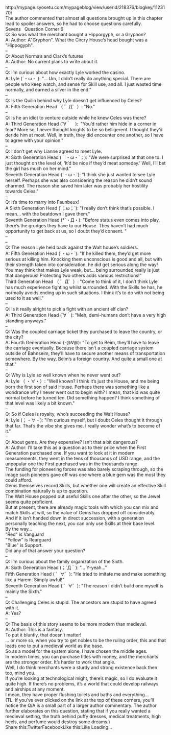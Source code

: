 <br/>
http://mypage.syosetu.com/mypageblog/view/userid/218376/blogkey/1123170/<br/>
The author commented that almost all questions brought up in this chapter lead to spoiler answers, so he had to choose questions carefully.<br/>
Sevens   Question Corner 6<br/>
Q: So was what the merchant bought a Hipporgyph, or a Gryphon?<br/>
A: Author: A"Gryphon". What the Circry House’s head bought was a "Hippogyph".<br/>
–<br/>
Q: About Norma’s and Clark’s futures<br/>
A: Author: No current plans to write about it.<br/>
–<br/>
Q: I’m curious about how exactly Lyle worked the casino.<br/>
A: Lyle (´・ω・`): "… Um, I didn’t really do anything special. There are people who keep watch, and sense for Skill use, and all. I just wasted time normally, and earned a silver in the end."<br/>
–<br/>
Q: Is the Quilin behind why Lyle doesn’t get influenced by Celes?<br/>
A: Fifth Generation Head （ ゜Д゜）: "No."<br/>
–<br/>
Q: Is he an idiot to venture outside while he knew Celes was there?<br/>
A: Third Generation Head (´∀｀　):  "You’d rather him hide in a corner in fear? More so, I never thought knights to be so belligerent. I thought they’d deride him at most. Well, in truth, they did encounter one another, so I have to agree with your opinion."<br/>
–<br/>
Q: I don’t get why Lianne agreed to meet Lyle.<br/>
A: Sixth Generation Head (｀・ω・´；): "We were surprised at that one to. I just thought on the level of, ‘It’d be nice if they’d meat someday.’ Well, I’ll bet the girl has much on her mind."<br/>
Seventh Generation Head (´・ω・`): "I think she just wanted to see Lyle herself. Perhaps she was also considering the reason he didn’t sound charmed. The reason she saved him later was probably her hostility towards Celes."<br/>
–<br/>
Q: It’s time to marry into Faunbeux!<br/>
A Sixth Generation Head (´；ω；`): "I really don’t think that’s possible. I mean… with the beatdown I gave them."<br/>
Seventh Generation Head (*´・Д・): "Before status even comes into play, there’s the grudges they have to our House. They haven’t had much opportunity to get back at us, so I doubt they’d consent. "<br/>
–<br/>
–<br/>
Q: The reason Lyle held back against the Walt house’s soldiers.<br/>
A: Fifth Generation Head (`・ω・´): "If he killed them, they’d get more serious at killing him. Knocking them unconscious is good and all, but with their strength taken into consideration, he did get serious along the way! You may think that makes Lyle weak, but… being surrounded really is just that dangerous! Protecting two others adds various restrictions!"<br/>
Third Generation Head （ ゜Д゜）: "Come to think of it, I don’t think Lyle has much experience fighting whilst surrounded. With the Skills he has, he normally avoids ending up in such situations. I think it’s to do with not being used to it as well."<br/>
–<br/>
Q: Is it really alright to pick a fight with an ancient elf clan?<br/>
A: Third Generation Head (´∀｀): "Meh, demi-humans don’t have a very high standing anyways."<br/>
–<br/>
Q: Was the coupled carriage ticket they purchased to leave the country, or the city?<br/>
A: Fourth Generation Head (-@∀@): "To get to Beim, they’ll have to leave the carriage eventually. Because there isn’t a coupled carriage system outside of Bahnseim, they’ll have to secure another means of transportation somewhere. By the way, Beim’s a foreign country. And quite a small one at that."<br/>
–<br/>
Q: Why is Lyle so well known when he never went out?<br/>
A: Lyle （ ・∀・）: "Well known? I think it’s just the House, and me being born the first son of said House. Perhaps there was something like a wondrance why I never went out to begin with? I mean, that kid was quite normal before he turned ten. Did something happen? I think something of that level was likely a bit known."<br/>
–<br/>
Q: So if Celes is royalty, who’s succeeding the Walt House?<br/>
A: Lyle (；・∀・): "I’m curious myself, but I doubt Celes thought it through that far. That’s the vibe she gives me. I really wonder what’s to become of it."<br/>
–<br/>
Q: About gems. Are they expensive? Isn’t that a bit dangerous?<br/>
A: Author: I’ll take this as a question as to their price when the First Generation purchased one. If you want to look at it in modern measurements, they went in the tens of thousands of USD range, and the unpopular one the First purchased was in the thousands range.<br/>
The funding for pioneering forces was also barely scraping through, so the image such pioneers gave off was one where a blue gem was the most they could afford.<br/>
Gems themselves record Skills, but whether one will create an effective Skill combination naturally is up to question.<br/>
The Walt House popped out useful Skills one after the other, so the Jewel seems quite proficient.<br/>
But at present, there are already magic tools with which you can mix and match Skills at will, so the value of Gems has dropped off considerably.<br/>
And if it isn’t handed down in direct succession, with a generation personally teaching the next, you can only use Skills at their base level.<br/>
By the way…<br/>
"Red" is Vanguard<br/>
"Yellow" is Rearguard<br/>
"Blue" is Support.<br/>
Did any of that answer your question?<br/>
–<br/>
Q: I’m curious about the family organization of the Sixth.<br/>
A: Sixth Generation Head (；´Д｀): "… Y-yeah…"<br/>
Fifth Generation Head ( ゜∀゜): "He tried to imitate me and make something like a Harem. Simply awful!"<br/>
Seventh Generation Head ( ゜∀゜): "The reason I didn’t build one myself is mainly the Sixth."<br/>
–<br/>
Q: Challenging Celes is stupid. The ancestors are stupid to have agreed with it.<br/>
A: Yes?<br/>
–<br/>
Q: The basis of this story seems to be more modern than medieval.<br/>
A: Author: This is a fantasy.<br/>
To put it bluntly, that doesn’t matter!<br/>
… or more so, when you try to get nobles to be the ruling order, this and that leads one to put a medieval world as the base.<br/>
So as a model for the system alone, I have chosen the middle ages.<br/>
In modern times, you can purchase titles with money, and the merchants are the stronger order. It’s harder to work that angle.<br/>
Well, I do think merchants were a sturdy and strong existence back then too, mind you.<br/>
If you’re looking at technological might, there’s magic, so I do evaluate it quite high. If there’s no problems, it’s a world that could develop railways and airships at any moment.<br/>
I mean, they have proper flushing toilets and baths and everything…<br/>
(TL: If you’ve ever clicked on the link at the top of these corners, you’ll notice the Q/A is a small part of a larger author commentary. The author further elaborates on this question, stating that if you really wanted a medieval setting, the truth behind puffy dresses, medical treatments, high heels, and perfume would destroy some dreams.)<br/>
Share this:TwitterFacebookLike this:Like Loading... <br/>
